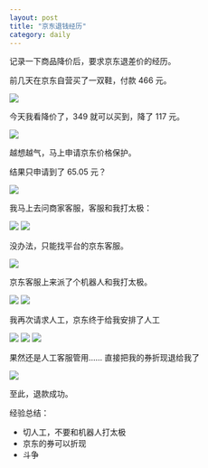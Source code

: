 ```yaml
---
layout: post
title: "京东退钱经历"
category: daily
---
```


记录一下商品降价后，要求京东退差价的经历。

前几天在京东自营买了一双鞋，付款 466 元。

![](/assets/image/daily/2023-12-02/775715B9-2FBF-48CA-96B9-155BBAA7F6FF.png)

今天我看降价了，349 就可以买到，降了 117 元。

![](/assets/image/daily/2023-12-02/ECE2D08A-EC2C-4DD5-8996-F349DF422E14_1_102_o.jpeg)

越想越气，马上申请京东价格保护。

结果只申请到了 65.05 元？

![](/assets/image/daily/2023-12-02/Snipaste_2023-12-02_14-43-48.jpg)

我马上去问商家客服，客服和我打太极：

![](/assets/image/daily/2023-12-02/Snipaste_2023-12-02_14-47-19.jpg)
![](/assets/image/daily/2023-12-02/Snipaste_2023-12-02_14-47-39.jpg)

没办法，只能找平台的京东客服。

![](/assets/image/daily/2023-12-02/Snipaste_2023-12-02_15-17-12.jpg)

京东客服上来派了个机器人和我打太极。

![](/assets/image/daily/2023-12-02/Snipaste_2023-12-02_15-27-01.jpg)
![](/assets/image/daily/2023-12-02/Snipaste_2023-12-02_15-41-49.jpg)

我再次请求人工，京东终于给我安排了人工

![](/assets/image/daily/2023-12-02/Snipaste_2023-12-02_15-48-18.jpg)
![](/assets/image/daily/2023-12-02/Snipaste_2023-12-02_15-50-53.jpg)
![](/assets/image/daily/2023-12-02/Snipaste_2023-12-02_15-52-15.jpg)

果然还是人工客服管用…… 直接把我的券折现退给我了

![](/assets/image/daily/2023-12-02/Snipaste_2023-12-02_15-57-07.jpg)

至此，退款成功。

经验总结：

- 切人工，不要和机器人打太极
- 京东的券可以折现
- 斗争


